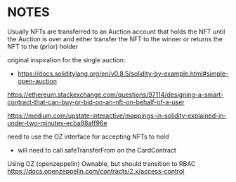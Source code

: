 # NOTES

Usually NFTs are transferred to an Auction account that holds the NFT until the Auction is over and either transfer the NFT to the winner or returns the NFT to the (prior) holder

original inspiration for the single auction:

- <https://docs.soliditylang.org/en/v0.8.5/solidity-by-example.html#simple-open-auction>

<https://ethereum.stackexchange.com/questions/97114/designing-a-smart-contract-that-can-buy-or-bid-on-an-nft-on-behalf-of-a-user>

<https://medium.com/upstate-interactive/mappings-in-solidity-explained-in-under-two-minutes-ecba88aff96e>

need to use the OZ interface for accepting NFTs to hold

- will need to call safeTransferFrom on the CardContract

Using OZ (openzeppelin) Ownable, but should transition to RBAC <https://docs.openzeppelin.com/contracts/2.x/access-control>
